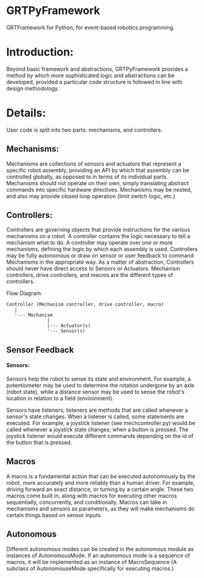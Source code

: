 GRTPyFramework
==============

GRTFramework for Python, for event-based robotics programming.

Introduction:
=============

Beyond basic framework and abstractions, GRTPyFramework provides a method by which more sophisticated logic and
abstractions can be developed, provided a particular code structure is followed in line with design methodology.

Details:
========

User code is split into two parts: mechanisms, and controllers.

Mechanisms:
-----------

Mechanisms are collections of sensors and actuators that represent a specific robot assembly, providing an API by which
that assembly can be controlled globally, as opposed to in terms of its individual parts. Mechanisms should not operate
on their own, simply translating abstract commands into specific hardware directives. Mechanisms may be nested, and also
may provide closed loop operation (limit switch logic, etc.)

Controllers:
------------

Controllers are governing objects that provide instructions for the various mechanisms on a robot. A controller contains
the logic necessary to tell a mechanism what to do. A controller may operate over one or more mechanisms,
defining the logic by which each assembly is used. Controllers may be fully autonomous or draw on sensor or user
feedback to command Mechanisms in the appropriate way. As a matter of abstraction, Controllers should never have direct
access to Sensors or Actuators. Mechanism controllers, drive controllers, and macros are the different types of
controllers.

Flow Diagram:

    Controller (Mechanism controller, drive controller, macro)
       |
       '--- Mechanism
                   |
                   |--- Actuator(s)
                   '--- Sensor(s)

Sensor Feedback
---------------

#### Sensors:

Sensors help the robot to sense its state and environment. For example, a potentiometer may be used to determine the
rotation undergone by an axle (robot state), while a distance sensor may be used to sense the robot's location in
relation to a field (environment).

Sensors have listeners; listeners are methods that are called whenever a sensor's state changes. When a listener is
called, some statements are executed. For example, a joystick listener (see mechcontroller.py) would be called whenever
a joystick state changes; when a button is pressed. The joystick listener would execute different commands depending on
the id of the button that is pressed.


Macros
------
A macro is a fundamental action that can be executed autonomously by the robot, more accurately and more reliably than
a human driver. For example, driving forward an exact distance, or turning by a certain angle. These two macros come
built in, along with macros for executing other macros sequentially, concurrently, and conditionally. Macros can take in
mechanisms and sensors as parameters, as they will make mechanisms do certain things based on sensor inputs.

Autonomous
----------
Different autonomous modes can be created in the autonomous module as instances of AutonomousMode. If an autonomous mode
is a sequence of macros, it will be implemented as an instance of MacroSequence (A subclass of AutonomouseMode
specifically for executing macros.)
